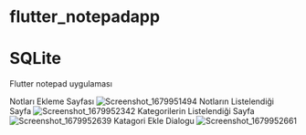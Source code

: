 # flutter_notepadapp
# SQLite
Flutter notepad uygulaması

Notları Ekleme Sayfası
![Screenshot_1679951494](https://user-images.githubusercontent.com/100070209/228071398-499cb4de-54b0-449f-84f5-a56bda623ab6.png)
Notların Listelendiği Sayfa
![Screenshot_1679952342](https://user-images.githubusercontent.com/100070209/228071491-d8548865-a006-45f1-b5d3-0dc46e8d4bed.png)
Kategorilerin Listelendiği Sayfa
![Screenshot_1679952639](https://user-images.githubusercontent.com/100070209/228071497-99bb9e05-e404-4748-88d7-4a1a988b402a.png)
Katagori Ekle Dialogu
![Screenshot_1679952661](https://user-images.githubusercontent.com/100070209/228071502-819025ad-86bf-4949-953a-04c71b5289ce.png)
